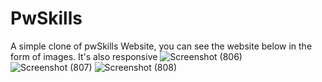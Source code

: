 # PwSkills
A simple clone of pwSkills Website, you can see the website below in the form of images. It's also responsive
![Screenshot (806)](https://github.com/Ankit8125/PwSkills/assets/117138095/57e53997-b2b1-417a-8014-cd70fb5bd317)
![Screenshot (807)](https://github.com/Ankit8125/PwSkills/assets/117138095/b01e0989-61b5-48aa-b9fa-e0cbc36e3243)
![Screenshot (808)](https://github.com/Ankit8125/PwSkills/assets/117138095/2cae85cc-e62a-4597-ba4c-e406b88879c0)
